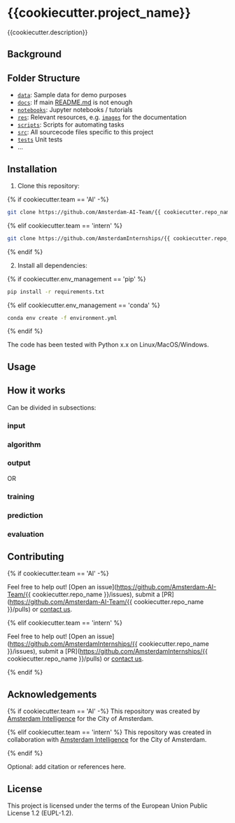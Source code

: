 # {{cookiecutter.project_name}}

{{cookiecutter.description}}

## Background

## Folder Structure

* [`data`](./data): Sample data for demo purposes
* [`docs`](./docs): If main [README.md](./README.md) is not enough
* [`notebooks`](./notebooks): Jupyter notebooks / tutorials
* [`res`](./res): Relevant resources, e.g. [`images`](./res/images/) for the documentation
* [`scripts`](./scripts): Scripts for automating tasks
* [`src`](./src): All sourcecode files specific to this project
* [`tests`](./tests) Unit tests
* ...

## Installation 

1) Clone this repository:

{% if cookiecutter.team == 'AI' -%}

```bash
git clone https://github.com/Amsterdam-AI-Team/{{ cookiecutter.repo_name }}.git
```

{% elif cookiecutter.team == 'intern' %}

```bash
git clone https://github.com/AmsterdamInternships/{{ cookiecutter.repo_name }}.git
```

{% endif %}


2) Install all dependencies:
    
{% if cookiecutter.env_management == 'pip' %}

```bash
pip install -r requirements.txt
```

{% elif cookiecutter.env_management == 'conda' %}

```bash
conda env create -f environment.yml
```

{% endif %}

The code has been tested with Python x.x on Linux/MacOS/Windows. 

## Usage

## How it works

Can be divided in subsections:

### input
### algorithm
### output

OR

### training
### prediction
### evaluation

## Contributing

{% if cookiecutter.team == 'AI' -%}

Feel free to help out! [Open an issue](https://github.com/Amsterdam-AI-Team/{{ cookiecutter.repo_name }}/issues), submit a [PR](https://github.com/Amsterdam-AI-Team/{{ cookiecutter.repo_name }}/pulls) or [contact us](https://amsterdamintelligence.com/contact/).

{% elif cookiecutter.team == 'intern' %}

Feel free to help out! [Open an issue](https://github.com/AmsterdamInternships/{{ cookiecutter.repo_name }}/issues), submit a [PR](https://github.com/AmsterdamInternships/{{ cookiecutter.repo_name }}/pulls)  or [contact us](https://amsterdamintelligence.com/contact/).

{% endif %}


## Acknowledgements

{% if cookiecutter.team == 'AI' -%}
This repository was created by [Amsterdam Intelligence](https://amsterdamintelligence.com/) for the City of Amsterdam.

{% elif cookiecutter.team == 'intern' %}
This repository was created in collaboration with [Amsterdam Intelligence](https://amsterdamintelligence.com/) for the City of Amsterdam.

{% endif %}

Optional: add citation or references here.


## License 

This project is licensed under the terms of the European Union Public License 1.2 (EUPL-1.2).
